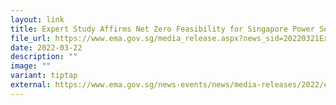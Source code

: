 ```yaml
---
layout: link
title: Expert Study Affirms Net Zero Feasibility for Singapore Power Sector by 2050
file_url: https://www.ema.gov.sg/media_release.aspx?news_sid=20220321Ex6rcvZaw8dl
date: 2022-03-22
description: ""
image: ""
variant: tiptap
external: https://www.ema.gov.sg/news-events/news/media-releases/2022/expert-study-affirms-net-zero-feasibility-for-singapore-power-sector-by-2050
---
```

